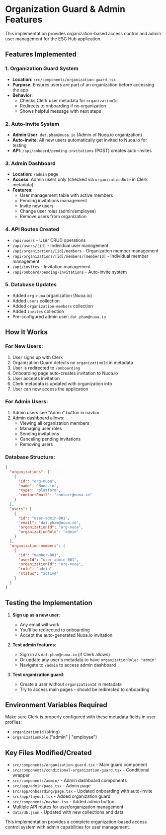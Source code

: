 # Organization Guard & Admin Features

This implementation provides organization-based access control and admin user management for the ESG Hub application.

## Features Implemented

### 1. Organization Guard System

- **Location**: `src/components/organization-guard.tsx`
- **Purpose**: Ensures users are part of an organization before accessing the app
- **Behavior**:
  - Checks Clerk user metadata for `organizationId`
  - Redirects to onboarding if no organization
  - Shows helpful message with next steps

### 2. Auto-Invite System

- **Admin User**: `dat.pham@nuoa.io` (Admin of Nuoa.io organization)
- **Auto-invite**: All new users automatically get invited to Nuoa.io for testing
- **API**: `/api/onboard/pending-invitations` (POST) creates auto-invites

### 3. Admin Dashboard

- **Location**: `/admin` page
- **Access**: Admin users only (checked via `organizationRole` in Clerk metadata)
- **Features**:
  - User management table with active members
  - Pending invitations management
  - Invite new users
  - Change user roles (admin/employee)
  - Remove users from organization

### 4. API Routes Created

- `/api/users` - User CRUD operations
- `/api/users/[id]` - Individual user management
- `/api/organizations/[id]/members` - Organization member management
- `/api/organizations/[id]/members/[memberId]` - Individual member management
- `/api/invites` - Invitation management
- `/api/onboard/pending-invitations` - Auto-invite system

### 5. Database Updates

- Added `org-nuoa` organization (Nuoa.io)
- Added `users` collection
- Added `organization-members` collection
- Added `invites` collection
- Pre-configured admin user: `dat.pham@nuoa.io`

## How It Works

### For New Users:

1. User signs up with Clerk
2. Organization Guard detects no `organizationId` in metadata
3. User is redirected to `/onboarding`
4. Onboarding page auto-creates invitation to Nuoa.io
5. User accepts invitation
6. Clerk metadata is updated with organization info
7. User can now access the application

### For Admin Users:

1. Admin users see "Admin" button in navbar
2. Admin dashboard allows:
   - Viewing all organization members
   - Managing user roles
   - Sending invitations
   - Canceling pending invitations
   - Removing users

### Database Structure:

```json
{
  "organizations": [
    {
      "id": "org-nuoa",
      "name": "Nuoa.io",
      "type": "platform",
      "contactEmail": "contact@nuoa.io"
    }
  ],
  "users": [
    {
      "id": "user-admin-001",
      "email": "dat.pham@nuoa.io",
      "organizationId": "org-nuoa",
      "organizationRole": "admin"
    }
  ],
  "organization-members": [
    {
      "id": "member-001",
      "userId": "user-admin-001",
      "organizationId": "org-nuoa",
      "role": "admin",
      "status": "active"
    }
  ]
}
```

## Testing the Implementation

1. **Sign up as a new user**:

   - Any email will work
   - You'll be redirected to onboarding
   - Accept the auto-generated Nuoa.io invitation

2. **Test admin features**:

   - Sign in as `dat.pham@nuoa.io` (if Clerk allows)
   - Or update any user's metadata to have `organizationRole: "admin"`
   - Navigate to `/admin` to access admin dashboard

3. **Test organization guard**:
   - Create a user without `organizationId` in metadata
   - Try to access main pages - should be redirected to onboarding

## Environment Variables Required

Make sure Clerk is properly configured with these metadata fields in user profiles:

- `organizationId` (string)
- `organizationRole` ("admin" | "employee")

## Key Files Modified/Created

- `src/components/organization-guard.tsx` - Main guard component
- `src/components/conditional-organization-guard.tsx` - Conditional wrapper
- `src/components/admin/` - Admin dashboard components
- `src/app/admin/page.tsx` - Admin page
- `src/app/onboarding/page.tsx` - Updated onboarding with auto-invite
- `src/app/layout.tsx` - Added organization guard
- `src/components/navbar.tsx` - Added admin button
- Multiple API routes for user/organization management
- `data/db.json` - Updated with new collections and data

This implementation provides a complete organization-based access control system with admin capabilities for user management.
